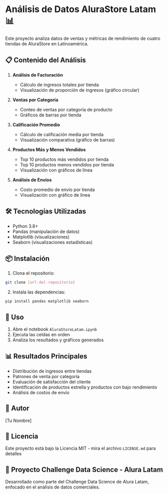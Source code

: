 # Análisis de Datos AluraStore Latam 📊

Este proyecto analiza datos de ventas y métricas de rendimiento de cuatro tiendas de AluraStore en Latinoamérica.

## 📋 Contenido del Análisis

1. **Análisis de Facturación**
   - Cálculo de ingresos totales por tienda
   - Visualización de proporción de ingresos (gráfico circular)

2. **Ventas por Categoría**
   - Conteo de ventas por categoría de producto
   - Gráficos de barras por tienda

3. **Calificación Promedio**
   - Cálculo de calificación media por tienda
   - Visualización comparativa (gráfico de barras)

4. **Productos Más y Menos Vendidos**
   - Top 10 productos más vendidos por tienda
   - Top 10 productos menos vendidos por tienda
   - Visualización con gráficos de línea

5. **Análisis de Envíos**
   - Costo promedio de envío por tienda
   - Visualización con gráfico de línea

## 🛠️ Tecnologías Utilizadas

- Python 3.8+
- Pandas (manipulación de datos)
- Matplotlib (visualizaciones)
- Seaborn (visualizaciones estadísticas)

## 📦 Instalación

1. Clona el repositorio:
```bash
git clone [url-del-repositorio]
```

2. Instala las dependencias:
```bash
pip install pandas matplotlib seaborn
```

## 🚀 Uso

1. Abre el notebook `AluraStoreLatam.ipynb`
2. Ejecuta las celdas en orden
3. Analiza los resultados y gráficos generados

## 📊 Resultados Principales

- Distribución de ingresos entre tiendas
- Patrones de venta por categoría
- Evaluación de satisfacción del cliente
- Identificación de productos estrella y productos con bajo rendimiento
- Análisis de costos de envío

## 👥 Autor

[Tu Nombre]

## 📄 Licencia

Este proyecto está bajo la Licencia MIT - mira el archivo `LICENSE.md` para detalles

## 🎯 Proyecto Challenge Data Science - Alura Latam

Desarrollado como parte del Challenge Data Science de Alura Latam, enfocado en el análisis de datos comerciales.